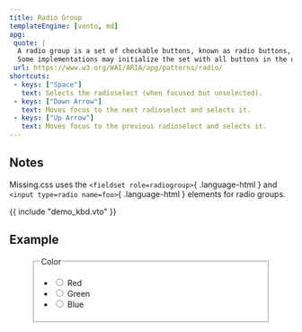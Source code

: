 ```yaml
---
title: Radio Group
templateEngine: [vento, md]
apg:
 quote: |
  A radio group is a set of checkable buttons, known as radio buttons, where no more than one of the buttons can be checked at a time.
  Some implementations may initialize the set with all buttons in the unchecked state in order to force the user to check one of the buttons before moving past a certain point in the workflow.
 url: https://www.w3.org/WAI/ARIA/apg/patterns/radio/
shortcuts:
 - keys: ["Space"]
   text: Selects the radioselect (when focused but unselected).
 - keys: ["Down Arrow"]
   text: Moves focus to the next radioselect and selects it.
 - keys: ["Up Arrow"]
   text: Moves focus to the previous radioselect and selects it.
---
```



## Notes

Missing.css uses the `<fieldset role=radiogroup>`{ .language-html } and `<input type=radio name=foo>`{ .language-html } elements for radio groups.


{{ include "demo_kbd.vto" }}


## Example

<figure>
	<fieldset role=radiogroup>
		<legend>Color</legend>
		<ul role=list>
			<li><label><input type=radio name=color value="ff0000"> Red</label>
			<li><label><input type=radio name=color value="00ff00"> Green</label>
			<li><label><input type=radio name=color value="0000ff"> Blue</label>
		</ul>
	</fieldset>
</figure>
